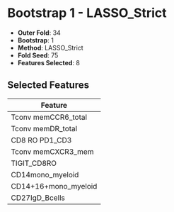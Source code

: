 # Bootstrap 1 - LASSO_Strict

- **Outer Fold**: 34
- **Bootstrap**: 1
- **Method**: LASSO_Strict
- **Fold Seed**: 75
- **Features Selected**: 8

## Selected Features

| Feature |
|---------|
| Tconv memCCR6_total |
| Tconv memDR_total |
| CD8 RO PD1_CD3 |
| Tconv memCXCR3_mem |
| TIGIT_CD8RO |
| CD14mono_myeloid |
| CD14+16+mono_myeloid |
| CD27IgD_Bcells |
